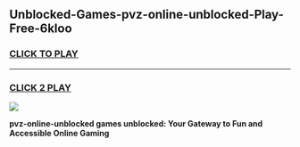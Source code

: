 
## Unblocked-Games-pvz-online-unblocked-Play-Free-6kloo
<h3>
<a href="https://premium76.site?title=pvz-online-unblocked&ref=20M">CLICK TO PLAY</a></h3>
<hr>

<h3>
<a href="https://premium76.site?title=pvz-online-unblocked&ref=20M">CLICK 2 PLAY</a>
  
</h3>

<a href="https://premium76.site?title=pvz-online-unblocked&ref=19M"><img src="https://clearcache.store/games.png"></a>


**pvz-online-unblocked games unblocked: Your Gateway to Fun and Accessible Online Gaming**
